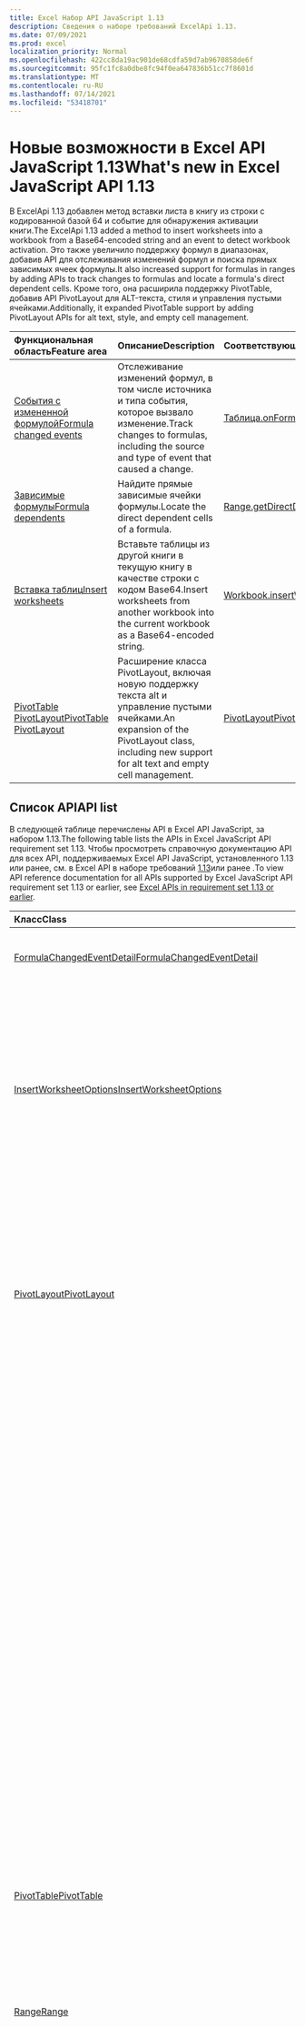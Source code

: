 ```yaml
---
title: Excel Набор API JavaScript 1.13
description: Сведения о наборе требований ExcelApi 1.13.
ms.date: 07/09/2021
ms.prod: excel
localization_priority: Normal
ms.openlocfilehash: 422cc8da19ac901de68cdfa59d7ab9670858de6f
ms.sourcegitcommit: 95fc1fc8a0dbe8fc94f0ea647836b51cc7f8601d
ms.translationtype: MT
ms.contentlocale: ru-RU
ms.lasthandoff: 07/14/2021
ms.locfileid: "53418701"
---
```

# <a name="whats-new-in-excel-javascript-api-113"></a><span data-ttu-id="9ff17-103">Новые возможности в Excel API JavaScript 1.13</span><span class="sxs-lookup"><span data-stu-id="9ff17-103">What's new in Excel JavaScript API 1.13</span></span>

<span data-ttu-id="9ff17-104">В ExcelApi 1.13 добавлен метод вставки листа в книгу из строки с кодированной базой 64 и событие для обнаружения активации книги.</span><span class="sxs-lookup"><span data-stu-id="9ff17-104">The ExcelApi 1.13 added a method to insert worksheets into a workbook from a Base64-encoded string and an event to detect workbook activation.</span></span> <span data-ttu-id="9ff17-105">Это также увеличило поддержку формул в диапазонах, добавив API для отслеживания изменений формул и поиска прямых зависимых ячеек формулы.</span><span class="sxs-lookup"><span data-stu-id="9ff17-105">It also increased support for formulas in ranges by adding APIs to track changes to formulas and locate a formula's direct dependent cells.</span></span> <span data-ttu-id="9ff17-106">Кроме того, она расширила поддержку PivotTable, добавив API PivotLayout для ALT-текста, стиля и управления пустыми ячейками.</span><span class="sxs-lookup"><span data-stu-id="9ff17-106">Additionally, it expanded PivotTable support by adding PivotLayout APIs for alt text, style, and empty cell management.</span></span>

| <span data-ttu-id="9ff17-107">Функциональная область</span><span class="sxs-lookup"><span data-stu-id="9ff17-107">Feature area</span></span> | <span data-ttu-id="9ff17-108">Описание</span><span class="sxs-lookup"><span data-stu-id="9ff17-108">Description</span></span> | <span data-ttu-id="9ff17-109">Соответствующие объекты</span><span class="sxs-lookup"><span data-stu-id="9ff17-109">Relevant objects</span></span> |
|:--- |:--- |:--- |
| [<span data-ttu-id="9ff17-110">События с измененной формулой</span><span class="sxs-lookup"><span data-stu-id="9ff17-110">Formula changed events</span></span>](../../excel/excel-add-ins-worksheets.md#detect-formula-changes) | <span data-ttu-id="9ff17-111">Отслеживание изменений формул, в том числе источника и типа события, которое вызвало изменение.</span><span class="sxs-lookup"><span data-stu-id="9ff17-111">Track changes to formulas, including the source and type of event that caused a change.</span></span> | [<span data-ttu-id="9ff17-112">Таблица.onFormulaChanged</span><span class="sxs-lookup"><span data-stu-id="9ff17-112">Worksheet.onFormulaChanged</span></span>](/javascript/api/excel/excel.worksheet#onFormulaChanged)|
| [<span data-ttu-id="9ff17-113">Зависимые формулы</span><span class="sxs-lookup"><span data-stu-id="9ff17-113">Formula dependents</span></span>](../../excel/excel-add-ins-ranges-precedents-dependents.md#get-the-direct-dependents-of-a-formula) | <span data-ttu-id="9ff17-114">Найдите прямые зависимые ячейки формулы.</span><span class="sxs-lookup"><span data-stu-id="9ff17-114">Locate the direct dependent cells of a formula.</span></span> | [<span data-ttu-id="9ff17-115">Range.getDirectDependents</span><span class="sxs-lookup"><span data-stu-id="9ff17-115">Range.getDirectDependents</span></span>](/javascript/api/excel/excel.range#getDirectDependents__) |
| [<span data-ttu-id="9ff17-116">Вставка таблиц</span><span class="sxs-lookup"><span data-stu-id="9ff17-116">Insert worksheets</span></span>](../../excel//excel-add-ins-workbooks.md#insert-a-copy-of-an-existing-workbook-into-the-current-one) | <span data-ttu-id="9ff17-117">Вставьте таблицы из другой книги в текущую книгу в качестве строки с кодом Base64.</span><span class="sxs-lookup"><span data-stu-id="9ff17-117">Insert worksheets from another workbook into the current workbook as a Base64-encoded string.</span></span> | [<span data-ttu-id="9ff17-118">Workbook.insertWorksheetsFromBase64</span><span class="sxs-lookup"><span data-stu-id="9ff17-118">Workbook.insertWorksheetsFromBase64</span></span>](/javascript/api/excel/excel.workbook#insertWorksheetsFromBase64_base64File__options_) |
| [<span data-ttu-id="9ff17-119">PivotTable PivotLayout</span><span class="sxs-lookup"><span data-stu-id="9ff17-119">PivotTable PivotLayout</span></span>](../../excel/excel-add-ins-pivottables.md#other-pivotlayout-functions) | <span data-ttu-id="9ff17-120">Расширение класса PivotLayout, включая новую поддержку текста alt и управление пустыми ячейками.</span><span class="sxs-lookup"><span data-stu-id="9ff17-120">An expansion of the PivotLayout class, including new support for alt text and empty cell management.</span></span> | [<span data-ttu-id="9ff17-121">PivotLayout</span><span class="sxs-lookup"><span data-stu-id="9ff17-121">PivotLayout</span></span>](/javascript/api/excel/excel.pivotlayout) |

## <a name="api-list"></a><span data-ttu-id="9ff17-122">Список API</span><span class="sxs-lookup"><span data-stu-id="9ff17-122">API list</span></span>

<span data-ttu-id="9ff17-123">В следующей таблице перечислены API в Excel API JavaScript, за набором 1.13.</span><span class="sxs-lookup"><span data-stu-id="9ff17-123">The following table lists the APIs in Excel JavaScript API requirement set 1.13.</span></span> <span data-ttu-id="9ff17-124">Чтобы просмотреть справочную документацию API для всех API, поддерживаемых Excel API JavaScript, установленного 1.13 или ранее, см. в Excel API в наборе требований [1.13](/javascript/api/excel?view=excel-js-1.13&preserve-view=true)или ранее .</span><span class="sxs-lookup"><span data-stu-id="9ff17-124">To view API reference documentation for all APIs supported by Excel JavaScript API requirement set 1.13 or earlier, see [Excel APIs in requirement set 1.13 or earlier](/javascript/api/excel?view=excel-js-1.13&preserve-view=true).</span></span>

| <span data-ttu-id="9ff17-125">Класс</span><span class="sxs-lookup"><span data-stu-id="9ff17-125">Class</span></span> | <span data-ttu-id="9ff17-126">Поля</span><span class="sxs-lookup"><span data-stu-id="9ff17-126">Fields</span></span> | <span data-ttu-id="9ff17-127">Описание</span><span class="sxs-lookup"><span data-stu-id="9ff17-127">Description</span></span> |
|:---|:---|:---|
|[<span data-ttu-id="9ff17-128">FormulaChangedEventDetail</span><span class="sxs-lookup"><span data-stu-id="9ff17-128">FormulaChangedEventDetail</span></span>](/javascript/api/excel/excel.formulachangedeventdetail)|[<span data-ttu-id="9ff17-129">cellAddress</span><span class="sxs-lookup"><span data-stu-id="9ff17-129">cellAddress</span></span>](/javascript/api/excel/excel.formulachangedeventdetail#celladdress)|<span data-ttu-id="9ff17-130">Адрес ячейки, содержаной измененную формулу.</span><span class="sxs-lookup"><span data-stu-id="9ff17-130">The address of the cell that contains the changed formula.</span></span>|
||[<span data-ttu-id="9ff17-131">previousFormula</span><span class="sxs-lookup"><span data-stu-id="9ff17-131">previousFormula</span></span>](/javascript/api/excel/excel.formulachangedeventdetail#previousformula)|<span data-ttu-id="9ff17-132">Представляет предыдущую формулу, прежде чем она была изменена.</span><span class="sxs-lookup"><span data-stu-id="9ff17-132">Represents the previous formula, before it was changed.</span></span>|
|[<span data-ttu-id="9ff17-133">InsertWorksheetOptions</span><span class="sxs-lookup"><span data-stu-id="9ff17-133">InsertWorksheetOptions</span></span>](/javascript/api/excel/excel.insertworksheetoptions)|[<span data-ttu-id="9ff17-134">positionType</span><span class="sxs-lookup"><span data-stu-id="9ff17-134">positionType</span></span>](/javascript/api/excel/excel.insertworksheetoptions#positiontype)|<span data-ttu-id="9ff17-135">Положение вставки в текущей книге новых таблиц.</span><span class="sxs-lookup"><span data-stu-id="9ff17-135">The insert position, in the current workbook, of the new worksheets.</span></span>|
||[<span data-ttu-id="9ff17-136">relativeTo</span><span class="sxs-lookup"><span data-stu-id="9ff17-136">relativeTo</span></span>](/javascript/api/excel/excel.insertworksheetoptions#relativeto)|<span data-ttu-id="9ff17-137">Таблица в текущей книге, которая ссылается на `WorksheetPositionType` параметр.</span><span class="sxs-lookup"><span data-stu-id="9ff17-137">The worksheet in the current workbook that is referenced for the `WorksheetPositionType` parameter.</span></span>|
||[<span data-ttu-id="9ff17-138">sheetNamesToInsert</span><span class="sxs-lookup"><span data-stu-id="9ff17-138">sheetNamesToInsert</span></span>](/javascript/api/excel/excel.insertworksheetoptions#sheetnamestoinsert)|<span data-ttu-id="9ff17-139">Имена отдельных таблиц, которые необходимо вставить.</span><span class="sxs-lookup"><span data-stu-id="9ff17-139">The names of individual worksheets to insert.</span></span>|
|[<span data-ttu-id="9ff17-140">PivotLayout</span><span class="sxs-lookup"><span data-stu-id="9ff17-140">PivotLayout</span></span>](/javascript/api/excel/excel.pivotlayout)|[<span data-ttu-id="9ff17-141">altTextDescription</span><span class="sxs-lookup"><span data-stu-id="9ff17-141">altTextDescription</span></span>](/javascript/api/excel/excel.pivotlayout#alttextdescription)|<span data-ttu-id="9ff17-142">The alt text description of the PivotTable.</span><span class="sxs-lookup"><span data-stu-id="9ff17-142">The alt text description of the PivotTable.</span></span>|
||[<span data-ttu-id="9ff17-143">altTextTitle</span><span class="sxs-lookup"><span data-stu-id="9ff17-143">altTextTitle</span></span>](/javascript/api/excel/excel.pivotlayout#alttexttitle)|<span data-ttu-id="9ff17-144">The alt text title of the PivotTable.</span><span class="sxs-lookup"><span data-stu-id="9ff17-144">The alt text title of the PivotTable.</span></span>|
||[<span data-ttu-id="9ff17-145">displayBlankLineAfterEachItem(display: boolean)</span><span class="sxs-lookup"><span data-stu-id="9ff17-145">displayBlankLineAfterEachItem(display: boolean)</span></span>](/javascript/api/excel/excel.pivotlayout#displayblanklineaftereachitem-display-)|<span data-ttu-id="9ff17-146">Задает, следует ли отображать пустую строку после каждого элемента.</span><span class="sxs-lookup"><span data-stu-id="9ff17-146">Sets whether or not to display a blank line after each item.</span></span>|
||[<span data-ttu-id="9ff17-147">emptyCellText</span><span class="sxs-lookup"><span data-stu-id="9ff17-147">emptyCellText</span></span>](/javascript/api/excel/excel.pivotlayout#emptycelltext)|<span data-ttu-id="9ff17-148">Текст, который автоматически заполняется в любую пустую ячейку в PivotTable если `fillEmptyCells == true` .</span><span class="sxs-lookup"><span data-stu-id="9ff17-148">The text that is automatically filled into any empty cell in the PivotTable if `fillEmptyCells == true`.</span></span>|
||[<span data-ttu-id="9ff17-149">fillEmptyCells</span><span class="sxs-lookup"><span data-stu-id="9ff17-149">fillEmptyCells</span></span>](/javascript/api/excel/excel.pivotlayout#fillemptycells)|<span data-ttu-id="9ff17-150">Указывает, должны ли пустые ячейки в PivotTable заполняться с `emptyCellText` помощью .</span><span class="sxs-lookup"><span data-stu-id="9ff17-150">Specifies whether empty cells in the PivotTable should be populated with the `emptyCellText`.</span></span>|
||[<span data-ttu-id="9ff17-151">repeatAllItemLabels (repeatLabels: boolean)</span><span class="sxs-lookup"><span data-stu-id="9ff17-151">repeatAllItemLabels(repeatLabels: boolean)</span></span>](/javascript/api/excel/excel.pivotlayout#repeatallitemlabels-repeatlabels-)|<span data-ttu-id="9ff17-152">Задает параметр "Повторите все метки элементов" во всех полях в PivotTable.</span><span class="sxs-lookup"><span data-stu-id="9ff17-152">Sets the "repeat all item labels" setting across all fields in the PivotTable.</span></span>|
||[<span data-ttu-id="9ff17-153">showFieldHeaders</span><span class="sxs-lookup"><span data-stu-id="9ff17-153">showFieldHeaders</span></span>](/javascript/api/excel/excel.pivotlayout#showfieldheaders)|<span data-ttu-id="9ff17-154">Указывает, отображаются ли в pivotTable полевые заголовок (подписи полей и отфильтровываемые выпадения).</span><span class="sxs-lookup"><span data-stu-id="9ff17-154">Specifies whether the PivotTable displays field headers (field captions and filter drop-downs).</span></span>|
|[<span data-ttu-id="9ff17-155">PivotTable</span><span class="sxs-lookup"><span data-stu-id="9ff17-155">PivotTable</span></span>](/javascript/api/excel/excel.pivottable)|[<span data-ttu-id="9ff17-156">refreshOnOpen</span><span class="sxs-lookup"><span data-stu-id="9ff17-156">refreshOnOpen</span></span>](/javascript/api/excel/excel.pivottable#refreshonopen)|<span data-ttu-id="9ff17-157">Указывает, обновляется ли pivotTable при открываемой книге.</span><span class="sxs-lookup"><span data-stu-id="9ff17-157">Specifies whether the PivotTable refreshes when the workbook opens.</span></span>|
|[<span data-ttu-id="9ff17-158">Range</span><span class="sxs-lookup"><span data-stu-id="9ff17-158">Range</span></span>](/javascript/api/excel/excel.range)|[<span data-ttu-id="9ff17-159">getDirectDependents()</span><span class="sxs-lookup"><span data-stu-id="9ff17-159">getDirectDependents()</span></span>](/javascript/api/excel/excel.range#getdirectdependents--)|<span data-ttu-id="9ff17-160">Возвращает объект, представляющего диапазон, содержащий все прямые иждивенцы ячейки в одной и той же таблице или в нескольких `WorkbookRangeAreas` таблицах.</span><span class="sxs-lookup"><span data-stu-id="9ff17-160">Returns a `WorkbookRangeAreas` object that represents the range containing all the direct dependents of a cell in the same worksheet or in multiple worksheets.</span></span>|
||[<span data-ttu-id="9ff17-161">getExtendedRange (направление: Excel. KeyboardDirection, activeCell?: Range \| string)</span><span class="sxs-lookup"><span data-stu-id="9ff17-161">getExtendedRange(direction: Excel.KeyboardDirection, activeCell?: Range \| string)</span></span>](/javascript/api/excel/excel.range#getextendedrange-direction--activecell-)|<span data-ttu-id="9ff17-162">Возвращает объект диапазона, который включает текущий диапазон и до края диапазона, в зависимости от предоставленного направления.</span><span class="sxs-lookup"><span data-stu-id="9ff17-162">Returns a range object that includes the current range and up to the edge of the range, based on the provided direction.</span></span>|
||[<span data-ttu-id="9ff17-163">getMergedAreasOrNullObject()</span><span class="sxs-lookup"><span data-stu-id="9ff17-163">getMergedAreasOrNullObject()</span></span>](/javascript/api/excel/excel.range#getmergedareasornullobject--)|<span data-ttu-id="9ff17-164">Возвращает объект RangeAreas, который представляет объединенные области в этом диапазоне.</span><span class="sxs-lookup"><span data-stu-id="9ff17-164">Returns a RangeAreas object that represents the merged areas in this range.</span></span>|
||[<span data-ttu-id="9ff17-165">getRangeEdge (направление: Excel. KeyboardDirection, activeCell?: Range \| string)</span><span class="sxs-lookup"><span data-stu-id="9ff17-165">getRangeEdge(direction: Excel.KeyboardDirection, activeCell?: Range \| string)</span></span>](/javascript/api/excel/excel.range#getrangeedge-direction--activecell-)|<span data-ttu-id="9ff17-166">Возвращает объект диапазона, который является краеугольным элементом области данных, соответствующей предоставленной направлению.</span><span class="sxs-lookup"><span data-stu-id="9ff17-166">Returns a range object that is the edge cell of the data region that corresponds to the provided direction.</span></span>|
|[<span data-ttu-id="9ff17-167">Table</span><span class="sxs-lookup"><span data-stu-id="9ff17-167">Table</span></span>](/javascript/api/excel/excel.table)|[<span data-ttu-id="9ff17-168">resize (newRange: Range \| string)</span><span class="sxs-lookup"><span data-stu-id="9ff17-168">resize(newRange: Range \| string)</span></span>](/javascript/api/excel/excel.table#resize-newrange-)|<span data-ttu-id="9ff17-169">Resize the table to the new range.</span><span class="sxs-lookup"><span data-stu-id="9ff17-169">Resize the table to the new range.</span></span>|
|[<span data-ttu-id="9ff17-170">Workbook</span><span class="sxs-lookup"><span data-stu-id="9ff17-170">Workbook</span></span>](/javascript/api/excel/excel.workbook)|[<span data-ttu-id="9ff17-171">insertWorksheetsFromBase64(base64File: string, options?: Excel. InsertWorksheetOptions)</span><span class="sxs-lookup"><span data-stu-id="9ff17-171">insertWorksheetsFromBase64(base64File: string, options?: Excel.InsertWorksheetOptions)</span></span>](/javascript/api/excel/excel.workbook#insertworksheetsfrombase64-base64file--options-)|<span data-ttu-id="9ff17-172">Вставляет указанные таблицы из источника книги в текущую книгу.</span><span class="sxs-lookup"><span data-stu-id="9ff17-172">Inserts the specified worksheets from a source workbook into the current workbook.</span></span>|
||[<span data-ttu-id="9ff17-173">onActivated</span><span class="sxs-lookup"><span data-stu-id="9ff17-173">onActivated</span></span>](/javascript/api/excel/excel.workbook#onactivated)|<span data-ttu-id="9ff17-174">Возникает при активации книги.</span><span class="sxs-lookup"><span data-stu-id="9ff17-174">Occurs when the the workbook is activated.</span></span>|
|[<span data-ttu-id="9ff17-175">WorkbookActivatedEventArgs</span><span class="sxs-lookup"><span data-stu-id="9ff17-175">WorkbookActivatedEventArgs</span></span>](/javascript/api/excel/excel.workbookactivatedeventargs)|[<span data-ttu-id="9ff17-176">type</span><span class="sxs-lookup"><span data-stu-id="9ff17-176">type</span></span>](/javascript/api/excel/excel.workbookactivatedeventargs#type)|<span data-ttu-id="9ff17-177">Получает тип события.</span><span class="sxs-lookup"><span data-stu-id="9ff17-177">Gets the type of the event.</span></span>|
|[<span data-ttu-id="9ff17-178">Worksheet</span><span class="sxs-lookup"><span data-stu-id="9ff17-178">Worksheet</span></span>](/javascript/api/excel/excel.worksheet)|[<span data-ttu-id="9ff17-179">onFormulaChanged</span><span class="sxs-lookup"><span data-stu-id="9ff17-179">onFormulaChanged</span></span>](/javascript/api/excel/excel.worksheet#onformulachanged)|<span data-ttu-id="9ff17-180">Возникает, когда в этом таблице изменена одна или несколько формул.</span><span class="sxs-lookup"><span data-stu-id="9ff17-180">Occurs when one or more formulas are changed in this worksheet.</span></span>|
|[<span data-ttu-id="9ff17-181">WorksheetCollection</span><span class="sxs-lookup"><span data-stu-id="9ff17-181">WorksheetCollection</span></span>](/javascript/api/excel/excel.worksheetcollection)|[<span data-ttu-id="9ff17-182">onFormulaChanged</span><span class="sxs-lookup"><span data-stu-id="9ff17-182">onFormulaChanged</span></span>](/javascript/api/excel/excel.worksheetcollection#onformulachanged)|<span data-ttu-id="9ff17-183">Возникает, когда одна или несколько формул меняются в любом таблице этой коллекции.</span><span class="sxs-lookup"><span data-stu-id="9ff17-183">Occurs when one or more formulas are changed in any worksheet of this collection.</span></span>|
|[<span data-ttu-id="9ff17-184">WorksheetFormulaChangedEventArgs</span><span class="sxs-lookup"><span data-stu-id="9ff17-184">WorksheetFormulaChangedEventArgs</span></span>](/javascript/api/excel/excel.worksheetformulachangedeventargs)|[<span data-ttu-id="9ff17-185">formulaDetails</span><span class="sxs-lookup"><span data-stu-id="9ff17-185">formulaDetails</span></span>](/javascript/api/excel/excel.worksheetformulachangedeventargs#formuladetails)|<span data-ttu-id="9ff17-186">Получает массив объектов, содержащих сведения обо всех `FormulaChangedEventDetail` измененных формулах.</span><span class="sxs-lookup"><span data-stu-id="9ff17-186">Gets an array of `FormulaChangedEventDetail` objects, which contain the details about the all of the changed formulas.</span></span>|
||[<span data-ttu-id="9ff17-187">source</span><span class="sxs-lookup"><span data-stu-id="9ff17-187">source</span></span>](/javascript/api/excel/excel.worksheetformulachangedeventargs#source)|<span data-ttu-id="9ff17-188">Источник события.</span><span class="sxs-lookup"><span data-stu-id="9ff17-188">The source of the event.</span></span>|
||[<span data-ttu-id="9ff17-189">type</span><span class="sxs-lookup"><span data-stu-id="9ff17-189">type</span></span>](/javascript/api/excel/excel.worksheetformulachangedeventargs#type)|<span data-ttu-id="9ff17-190">Получает тип события.</span><span class="sxs-lookup"><span data-stu-id="9ff17-190">Gets the type of the event.</span></span>|
||[<span data-ttu-id="9ff17-191">worksheetId</span><span class="sxs-lookup"><span data-stu-id="9ff17-191">worksheetId</span></span>](/javascript/api/excel/excel.worksheetformulachangedeventargs#worksheetid)|<span data-ttu-id="9ff17-192">Получает ID таблицы, в которой изменена формула.</span><span class="sxs-lookup"><span data-stu-id="9ff17-192">Gets the ID of the worksheet in which the formula changed.</span></span>|

## <a name="see-also"></a><span data-ttu-id="9ff17-193">См. также</span><span class="sxs-lookup"><span data-stu-id="9ff17-193">See also</span></span>

- [<span data-ttu-id="9ff17-194">Справочная документация по API JavaScript для Excel</span><span class="sxs-lookup"><span data-stu-id="9ff17-194">Excel JavaScript API Reference Documentation</span></span>](/javascript/api/excel?view=excel-js-1.13&preserve-view=true)
- [<span data-ttu-id="9ff17-195">Наборы обязательных элементов API JavaScript для Excel</span><span class="sxs-lookup"><span data-stu-id="9ff17-195">Excel JavaScript API requirement sets</span></span>](excel-api-requirement-sets.md)
